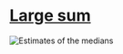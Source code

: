 # [Large sum][0]

![Estimates of the medians][1]

[0]: https://projecteuler.net/problem=13
[1]: https://rawgit.com/japaric/euler_criterion.rs/master/plots/013.svg
